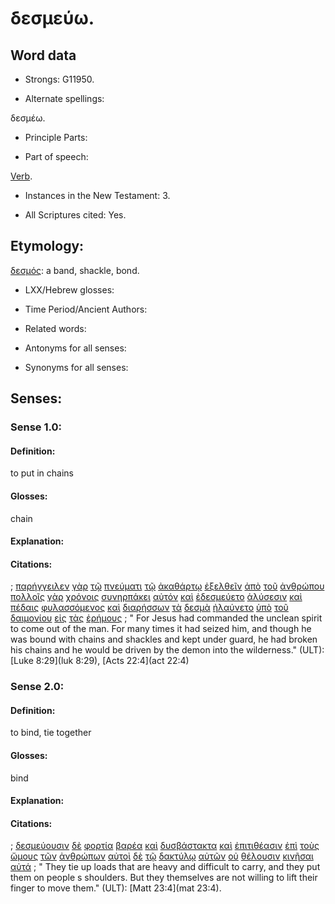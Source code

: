 # δεσμεύω.

<!-- Status: S2=NeedsFinalCheck -->
<!-- Lexica used for edits:   -->

## Word data

* Strongs: G11950.


* Alternate spellings: 

δεσμέω.

* Principle Parts: 


* Part of speech: 

[Verb](http://ugg.readthedocs.io/en/latest/verb.html).

* Instances in the New Testament: 3.

* All Scriptures cited: Yes.

## Etymology: 

[δεσμός](../G11990/01.md): a band, shackle, bond.

* LXX/Hebrew glosses: 


* Time Period/Ancient Authors: 


* Related words: 

* Antonyms for all senses:

* Synonyms for all senses: 


## Senses:


### Sense  1.0: 

#### Definition: 

to put in chains

#### Glosses: 

chain

#### Explanation: 


#### Citations: 

; [παρήγγειλεν](../G38530/01.md) [γὰρ](../G10630/01.md) [τῷ](../G35880/01.md) [πνεύματι](../G41510/01.md) [τῷ](../G35880/01.md) [ἀκαθάρτῳ](../G01690/01.md) [ἐξελθεῖν](../G18310/01.md) [ἀπὸ](../G05750/01.md) [τοῦ](../G35880/01.md) [ἀνθρώπου](../G04440/01.md) [πολλοῖς](../G41830/01.md) [γὰρ](../G10630/01.md) [χρόνοις](../G55500/01.md) [συνηρπάκει](../G48840/01.md) [αὐτόν](../G08460/01.md) [καὶ](../G25320/01.md) [ἐδεσμεύετο](../G11950/01.md) [ἁλύσεσιν](../G02540/01.md) [καὶ](../G25320/01.md) [πέδαις](../G39760/01.md) [φυλασσόμενος](../G54420/01.md) [καὶ](../G25320/01.md) [διαρήσσων](../G12840/01.md) [τὰ](../G35880/01.md) [δεσμὰ](../G11990/01.md) [ἠλαύνετο](../G16430/01.md) [ὑπὸ](../G52590/01.md) [τοῦ](../G35880/01.md) [δαιμονίου](../G11400/01.md) [εἰς](../G15190/01.md) [τὰς](../G35880/01.md) [ἐρήμους](../G20480/01.md)
; " For Jesus had commanded the unclean spirit to come out of the man. For many times it had seized him, and though he was bound with chains and shackles and kept under guard, he had broken his chains and he would be driven by the demon into the wilderness." (ULT): 
[Luke 8:29](luk 8:29), [Acts 22:4](act 22:4)

### Sense  2.0: 

#### Definition: 

to bind, tie together

#### Glosses: 

bind

#### Explanation: 


#### Citations: 

; [δεσμεύουσιν](../G11950/01.md) [δὲ](../G11610/01.md) [φορτία](../G54130/01.md) [βαρέα](../G09260/01.md) [καὶ](../G25320/01.md) [δυσβάστακτα](../G14190/01.md) [καὶ](../G25320/01.md) [ἐπιτιθέασιν](../G20070/01.md) [ἐπὶ](../G19090/01.md) [τοὺς](../G35880/01.md) [ὤμους](../G56060/01.md) [τῶν](../G35880/01.md) [ἀνθρώπων](../G04440/01.md) [αὐτοὶ](../G08460/01.md) [δὲ](../G11610/01.md) [τῷ](../G35880/01.md) [δακτύλῳ](../G11470/01.md) [αὐτῶν](../G08460/01.md) [οὐ](../G37560/01.md) [θέλουσιν](../G23090/01.md) [κινῆσαι](../G27950/01.md) [αὐτά](../G08460/01.md)
; " They tie up loads that are heavy and difficult to carry, and they put them on people s shoulders. But they themselves are not willing to lift their finger to move them." (ULT): 
[Matt 23:4](mat 23:4).
